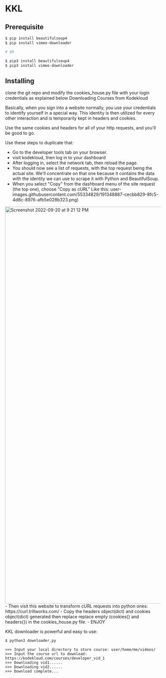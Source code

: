 # KKL

## Prerequisite
```bash
$ pip install beautifulsoup4
$ pip install vimeo-downloader

# OR

$ pip3 install beautifulsoup4
$ pip3 install vimeo-downloader
```

## Installing
 clone the git repo and modify the cookies_house.py file with your login credentials as explained below
Downloading Courses from Kodekloud

Basically, when you sign into a website normally, you use your credentials to identify yourself in a special way. This identity is then utilized for every other interaction and is temporarily kept in headers and cookies.

Use the same cookies and headers for all of your http requests, and you'll be good to go.

Use these steps to duplicate that:

- Go to the developer tools tab on your browser.
- visit kodekloud, then log in to your dashboard
- After logging in, select the network tab, then reload the page.
- You should now see a list of requests, with the top request being the actual site. We'll concentrate on that one because it contains the data with the identity we can use to scrape it with Python and BeautifulSoup.
- When you select "Copy" from the dashboard menu of the site request (the top one), choose "Copy as cURL"
Like this:
user-images.githubusercontent.com/55334829/191348887-cecbb829-8fc5-4d8c-8976-afb5e028b323.png)
<img width="1280" alt="Screenshot 2022-09-20 at 9 21 12 PM" src="https://user-images.githubusercontent.com/55334829/191357531-947b1bfa-d9fe-4a06-9cb3-77f0e4756463.png">
- Then visit this website to transform cURL requests into python ones: https://curl.trillworks.com/
- Copy the headers object(dict) and cookies object(dict) generated then replace  replace empty (cookies{} and headers{}) in the cookies_house.py file.
- ENJOY


KKL downloader is powerful and easy to use:

```bash
$ python3 downloader.py
```

```python3
>>> Input your local directory to store course: user/home/me/videos/
>>> Input the course url to download: https://kodekloud.com/courses/developer_vid_1
>>> Downloading vid1......
>>> Downloading vid2......
>>> Download complete...

```
